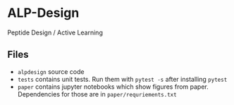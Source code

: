 # ALP-Design

Peptide Design / Active Learning

## Files

* `alpdesign` source code
* `tests` contains unit tests. Run them with `pytest -s` after installing `pytest`
* `paper` contains jupyter notebooks which show figures from paper. Dependencies for those are in `paper/requriements.txt`
